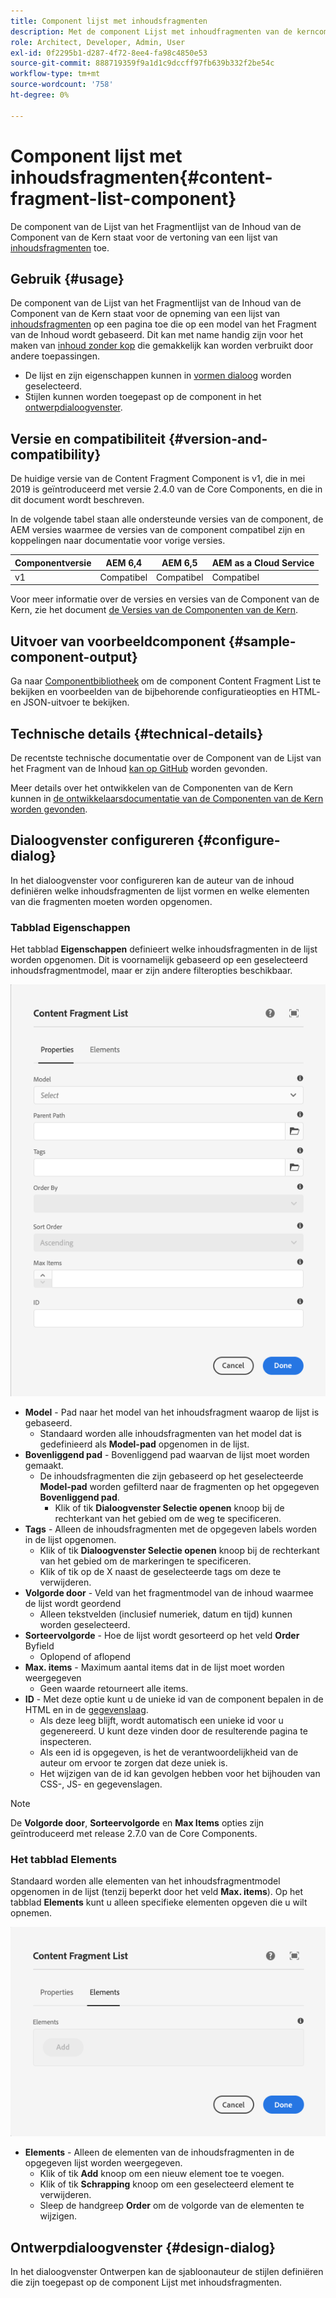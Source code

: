 ```yaml
---
title: Component lijst met inhoudsfragmenten
description: Met de component Lijst met inhoudfragmenten van de kerncomponent kunt u een lijst met inhoudsfragmenten weergeven.
role: Architect, Developer, Admin, User
exl-id: 0f2295b1-d287-4f72-8ee4-fa98c4850e53
source-git-commit: 888719359f9a1d1c9dccff97fb639b332f2be54c
workflow-type: tm+mt
source-wordcount: '758'
ht-degree: 0%

---
```


# Component lijst met inhoudsfragmenten{#content-fragment-list-component}

De component van de Lijst van het Fragmentlijst van de Inhoud van de Component van de Kern staat voor de vertoning van een lijst van [inhoudsfragmenten](https://experienceleague.adobe.com/docs/experience-manager-cloud-service/assets/content-fragments/content-fragments.html) toe.

## Gebruik {#usage}

De component van de Lijst van het Fragmentlijst van de Inhoud van de Component van de Kern staat voor de opneming van een lijst van [inhoudsfragmenten](https://experienceleague.adobe.com/docs/experience-manager-cloud-service/assets/content-fragments/content-fragments.html) op een pagina toe die op een model van het Fragment van de Inhoud wordt gebaseerd. Dit kan met name handig zijn voor het maken van [inhoud zonder kop](https://helpx.adobe.com/experience-manager/6-5/sites/developing/user-guide.html?topic=/experience-manager/6-5/sites/developing/morehelp/headless.ug.js) die gemakkelijk kan worden verbruikt door andere toepassingen.

* De lijst en zijn eigenschappen kunnen in [vormen dialoog](#configure-dialog) worden geselecteerd.
* Stijlen kunnen worden toegepast op de component in het [ontwerpdialoogvenster](#design-dialog).

## Versie en compatibiliteit {#version-and-compatibility}

De huidige versie van de Content Fragment Component is v1, die in mei 2019 is geïntroduceerd met versie 2.4.0 van de Core Components, en die in dit document wordt beschreven.

In de volgende tabel staan alle ondersteunde versies van de component, de AEM versies waarmee de versies van de component compatibel zijn en koppelingen naar documentatie voor vorige versies.

| Componentversie | AEM 6,4 | AEM 6,5 | AEM as a Cloud Service |
|--- |--- |---|---|
| v1 | Compatibel | Compatibel | Compatibel |

Voor meer informatie over de versies en versies van de Component van de Kern, zie het document [de Versies van de Componenten van de Kern](/help/versions.md).

## Uitvoer van voorbeeldcomponent {#sample-component-output}

Ga naar [Componentbibliotheek](https://adobe.com/go/aem_cmp_library_cflist) om de component Content Fragment List te bekijken en voorbeelden van de bijbehorende configuratieopties en HTML- en JSON-uitvoer te bekijken.

## Technische details {#technical-details}

De recentste technische documentatie over de Component van de Lijst van het Fragment van de Inhoud [kan op GitHub](https://adobe.com/go/aem_cmp_tech_cflist_v1) worden gevonden.

Meer details over het ontwikkelen van de Componenten van de Kern kunnen in [de ontwikkelaarsdocumentatie van de Componenten van de Kern worden gevonden](/help/developing/overview.md).

## Dialoogvenster configureren {#configure-dialog}

In het dialoogvenster voor configureren kan de auteur van de inhoud definiëren welke inhoudsfragmenten de lijst vormen en welke elementen van die fragmenten moeten worden opgenomen.

### Tabblad Eigenschappen

Het tabblad **Eigenschappen** definieert welke inhoudsfragmenten in de lijst worden opgenomen. Dit is voornamelijk gebaseerd op een geselecteerd inhoudsfragmentmodel, maar er zijn andere filteropties beschikbaar.

![Het tabblad Eigenschappen van het dialoogvenster Bewerken van de component Lijst van inhoudsfragmenten](/help/assets/content-fragment-list-properties.png)

* **Model**  - Pad naar het model van het inhoudsfragment waarop de lijst is gebaseerd.
   * Standaard worden alle inhoudsfragmenten van het model dat is gedefinieerd als **Model-pad** opgenomen in de lijst.
* **Bovenliggend pad**  - Bovenliggend pad waarvan de lijst moet worden gemaakt.
   * De inhoudsfragmenten die zijn gebaseerd op het geselecteerde **Model-pad** worden gefilterd naar de fragmenten op het opgegeven **Bovenliggend pad**.
      * Klik of tik **Dialoogvenster Selectie openen** knoop bij de rechterkant van het gebied om de weg te specificeren.
* **Tags**  - Alleen de inhoudsfragmenten met de opgegeven labels worden in de lijst opgenomen.
   * Klik of tik **Dialoogvenster Selectie openen** knoop bij de rechterkant van het gebied om de markeringen te specificeren.
   * Klik of tik op de X naast de geselecteerde tags om deze te verwijderen.
* **Volgorde door**  - Veld van het fragmentmodel van de inhoud waarmee de lijst wordt geordend
   * Alleen tekstvelden (inclusief numeriek, datum en tijd) kunnen worden geselecteerd.
* **Sorteervolgorde**  - Hoe de lijst wordt gesorteerd op het veld  **Order** Byfield
   * Oplopend of aflopend
* **Max. items**  - Maximum aantal items dat in de lijst moet worden weergegeven
   * Geen waarde retourneert alle items.
* **ID**  - Met deze optie kunt u de unieke id van de component bepalen in de HTML en in de  [gegevenslaag](/help/developing/data-layer/overview.md).
   * Als deze leeg blijft, wordt automatisch een unieke id voor u gegenereerd. U kunt deze vinden door de resulterende pagina te inspecteren.
   * Als een id is opgegeven, is het de verantwoordelijkheid van de auteur om ervoor te zorgen dat deze uniek is.
   * Het wijzigen van de id kan gevolgen hebben voor het bijhouden van CSS-, JS- en gegevenslagen.

>[!NOTE]
>De **Volgorde door**, **Sorteervolgorde** en **Max Items** opties zijn geïntroduceerd met release 2.7.0 van de Core Components.

### Het tabblad Elements

Standaard worden alle elementen van het inhoudsfragmentmodel opgenomen in de lijst (tenzij beperkt door het veld **Max. items**). Op het tabblad **Elements** kunt u alleen specifieke elementen opgeven die u wilt opnemen.

![Het tabblad Elementen van het dialoogvenster Bewerken van de component Lijst met inhoudsfragmenten](/help/assets/content-fragment-list-elements.png)

* **Elements**  - Alleen de elementen van de inhoudsfragmenten in de opgegeven lijst worden weergegeven.
   * Klik of tik **Add** knoop om een nieuw element toe te voegen.
   * Klik of tik **Schrapping** knoop om een geselecteerd element te verwijderen.
   * Sleep de handgreep **Order** om de volgorde van de elementen te wijzigen.

## Ontwerpdialoogvenster {#design-dialog}

In het dialoogvenster Ontwerpen kan de sjabloonauteur de stijlen definiëren die zijn toegepast op de component Lijst met inhoudsfragmenten.
